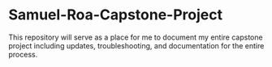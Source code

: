 # Samuel-Roa-Capstone-Project
This repository will serve as a place for me to document my entire capstone project including updates, troubleshooting, and documentation for the entire process.
